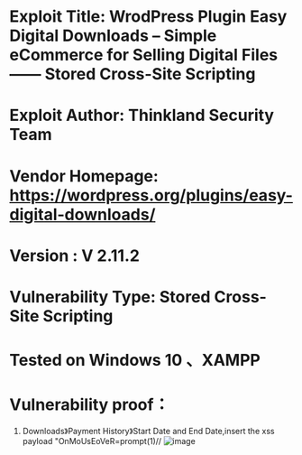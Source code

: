 # Exploit Title: WrodPress Plugin Easy Digital Downloads – Simple eCommerce for Selling Digital Files —— Stored Cross-Site Scripting
# Exploit Author: Thinkland Security Team
# Vendor Homepage: https://wordpress.org/plugins/easy-digital-downloads/
# Version :  V 2.11.2
# Vulnerability Type: Stored Cross-Site Scripting
# Tested on Windows 10 、XAMPP
# Vulnerability proof：  
1. Downloads》Payment History》Start Date and End Date,insert the xss payload "OnMoUsEoVeR=prompt(1)//
![image]()  
